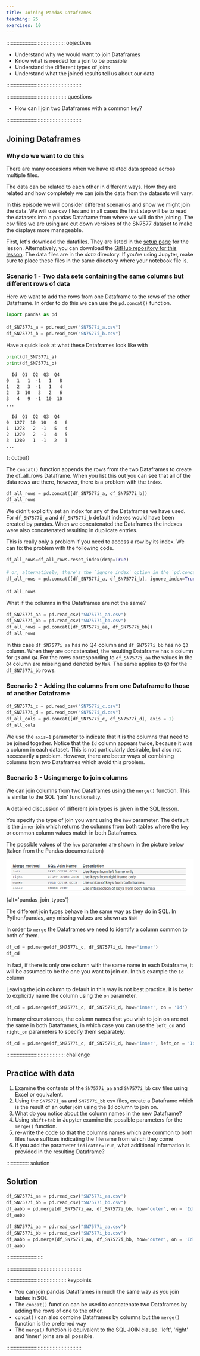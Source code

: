 ```yaml
---
title: Joining Pandas Dataframes
teaching: 25
exercises: 10
---
```


::::::::::::::::::::::::::::::::::::::: objectives

- Understand why we would want to join Dataframes
- Know what is needed for a join to be possible
- Understand the different types of joins
- Understand what the joined results tell us about our data

::::::::::::::::::::::::::::::::::::::::::::::::::

:::::::::::::::::::::::::::::::::::::::: questions

- How can I join two Dataframes with a common key?

::::::::::::::::::::::::::::::::::::::::::::::::::

## Joining Dataframes

### Why do we want to do this

There are many occasions when we have related data spread across multiple files.

The data can be related to each other in different ways. How they are related and how completely we can join the data
from the datasets will vary.

In this episode we will consider different scenarios and show we might join the data. We will use csv files and in all
cases the first step will be to read the datasets into a pandas Dataframe from where we will do the joining. The csv
files we are using are cut down versions of the SN7577 dataset to make the displays more manageable.

First, let's download the datafiles. They are listed in the [setup page][setup-page] for the lesson. Alternatively,
you can download the [GitHub repository for this lesson][gh-repo]. The data files are in the
*data* directory. If you're using Jupyter, make sure to place these files in the same directory where your notebook
file is.

### Scenario 1 - Two data sets containing the same columns but different rows of data

Here we want to add the rows from one Dataframe to the rows of the other Dataframe.
In order to do this we can use the `pd.concat()` function.

```python
import pandas as pd

df_SN7577i_a = pd.read_csv("SN7577i_a.csv")
df_SN7577i_b = pd.read_csv("SN7577i_b.csv")
```

Have a quick look at what these Dataframes look like with

```python
print(df_SN7577i_a)
print(df_SN7577i_b)
```

```
  Id  Q1  Q2  Q3  Q4
0   1   1  -1   1   8
1   2   3  -1   1   4
2   3  10   3   2   6
3   4   9  -1  10  10
...

  Id  Q1  Q2  Q3  Q4
0  1277  10  10   4   6
1  1278   2  -1   5   4
2  1279   2  -1   4   5
3  1280   1  -1   2   3
...
```

{: output}

The `concat()` function appends the rows from the two Dataframes to create the df\_all\_rows Dataframe. When you list this out you can see that all of the data rows are there, however, there is a problem with the `index`.

```python
df_all_rows = pd.concat([df_SN7577i_a, df_SN7577i_b])
df_all_rows
```

We didn't explicitly set an index for any of the Dataframes we have used. For `df_SN7577i_a` and `df_SN7577i_b` default
indexes would have been created by pandas. When we concatenated the Dataframes the indexes were also concatenated resulting in duplicate entries.

This is really only a problem if you need to access a row by its index. We can fix the problem with the following code.

```python
df_all_rows=df_all_rows.reset_index(drop=True)

# or, alternatively, there's the `ignore_index` option in the `pd.concat()` function:
df_all_rows = pd.concat([df_SN7577i_a, df_SN7577i_b], ignore_index=True)

df_all_rows
```

What if the columns in the Dataframes are not the same?

```python
df_SN7577i_aa = pd.read_csv("SN7577i_aa.csv")
df_SN7577i_bb = pd.read_csv("SN7577i_bb.csv")
df_all_rows = pd.concat([df_SN7577i_aa, df_SN7577i_bb])
df_all_rows
```

In this case `df_SN7577i_aa` has no Q4 column and `df_SN7577i_bb` has no `Q3` column. When they are concatenated, the
resulting Dataframe has a column for `Q3` and `Q4`. For the rows corresponding to `df_SN7577i_aa` the values in the `Q4`
column are missing and denoted by `NaN`. The same applies to `Q3` for the `df_SN7577i_bb` rows.

### Scenario 2 - Adding the columns from one Dataframe to those of another Dataframe

```python
df_SN7577i_c = pd.read_csv("SN7577i_c.csv")
df_SN7577i_d = pd.read_csv("SN7577i_d.csv")
df_all_cols = pd.concat([df_SN7577i_c, df_SN7577i_d], axis = 1)
df_all_cols
```

We use the `axis=1` parameter to indicate that it is the columns that need to be joined together. Notice that the `Id`
column appears twice, because it was a column in each dataset. This is not particularly desirable, but also not
necessarily a problem. However, there are better ways of combining columns from two Dataframes which avoid this problem.

### Scenario 3 - Using merge to join columns

We can join columns from two Dataframes using the `merge()` function. This is similar to the SQL 'join' functionality.

A detailed discussion of different join types is given in the [SQL lesson](./episodes/sql...).

You specify the type of join you want using the `how` parameter. The default is the `inner` join which returns the
columns from both tables where the `key` or common column values match in both Dataframes.

The possible values of the `how` parameter are shown in the picture below (taken from the Pandas documentation)

![](fig/pandas_join_types.png){alt='pandas\_join\_types'}

The different join types behave in the same way as they do in SQL. In Python/pandas, any missing values are shown as `NaN`

In order to `merge` the Dataframes we need to identify a column common to both of them.

```python
df_cd = pd.merge(df_SN7577i_c, df_SN7577i_d, how='inner')
df_cd
```

In fact, if there is only one column with the same name in each Dataframe, it will be assumed to be the one you want to
join on. In this example the `Id` column

Leaving the join column to default in this way is not best practice. It is better to explicitly name the column using
the `on` parameter.

```python
df_cd = pd.merge(df_SN7577i_c, df_SN7577i_d, how='inner', on = 'Id')
```

In many circumstances, the column names that you wish to join on are not the same in both Dataframes, in which case you
can use the `left_on` and `right_on` parameters to specify them separately.

```python
df_cd = pd.merge(df_SN7577i_c, df_SN7577i_d, how='inner', left_on = 'Id', right_on = 'Id')
```

:::::::::::::::::::::::::::::::::::::::  challenge

## Practice with data

1. Examine the contents of the `SN7577i_aa` and `SN7577i_bb` csv files using Excel or equivalent.
2. Using the `SN7577i_aa` and `SN7577i_bb` csv files, create a Dataframe which is the result of an outer join using the `Id` column to join on.
3. What do you notice about the column names in the new Dataframe?
4. Using `shift`\+`tab` in Jupyter examine the possible parameters for the `merge()` function.
5. re-write the code so that the columns names which are common to both files have suffixes indicating the filename from which they come
6. If you add the parameter `indicator=True`, what additional information is provided in the resulting Dataframe?

:::::::::::::::  solution

## Solution

```python
df_SN7577i_aa = pd.read_csv("SN7577i_aa.csv")
df_SN7577i_bb = pd.read_csv("SN7577i_bb.csv")
df_aabb = pd.merge(df_SN7577i_aa, df_SN7577i_bb, how='outer', on = 'Id')
df_aabb
```

```python
df_SN7577i_aa = pd.read_csv("SN7577i_aa.csv")
df_SN7577i_bb = pd.read_csv("SN7577i_bb.csv")
df_aabb = pd.merge(df_SN7577i_aa, df_SN7577i_bb, how='outer', on = 'Id',suffixes=('_aa', '_bb'), indicator = True)
df_aabb
```

:::::::::::::::::::::::::

::::::::::::::::::::::::::::::::::::::::::::::::::

[setup-page]: https://datacarpentry.org/python-socialsci/setup.html
[gh-repo]: https://github.com/datacarpentry/python-socialsci/archive/gh-pages.zip


:::::::::::::::::::::::::::::::::::::::: keypoints

- You can join pandas Dataframes in much the same way as you join tables in SQL
- The `concat()` function can be used to concatenate two Dataframes by adding the rows of one to the other.
- `concat()` can also combine Dataframes by columns but the `merge()` function is the preferred way
- The `merge()` function is equivalent to the SQL JOIN clause. 'left', 'right' and 'inner' joins are all possible.

::::::::::::::::::::::::::::::::::::::::::::::::::


